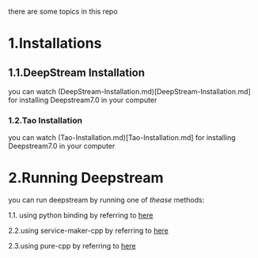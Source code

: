 there are some topics in this repo

# 1.Installations

## 1.1.DeepStream Installation

you can watch (DeepStream-Installation.md)[DeepStream-Installation.md] for installing Deepstream7.0 in your computer

### 1.2.Tao Installation

you can watch (Tao-Installation.md)[Tao-Installation.md] for installing Deepstream7.0 in your computer


# 2.Running Deepstream

you can run deepstream by running one of *thease* methods:

1.1. using python binding by referring to [here](deepstream-python/main.py)  

2.2.using service-maker-cpp by referring to [here](deepstream-service-maker-cpp/deepstream.cpp)  

2.3.using pure-cpp by referring to [here](https://github.com/Muhammad-heydari/deepstream-pure-cpp)  
